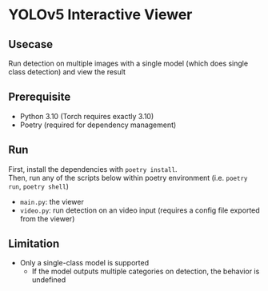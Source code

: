 # YOLOv5 Interactive Viewer

## Usecase
Run detection on multiple images with a single model (which does single class detection) and view the result

## Prerequisite
- Python 3.10 (Torch requires exactly 3.10)
- Poetry (required for dependency management)

## Run
First, install the dependencies with `poetry install`.  
Then, run any of the scripts below within poetry environment (i.e. `poetry run`, `poetry shell`)  

- `main.py`: the viewer
- `video.py`: run detection on an video input (requires a config file exported from the viewer)

## Limitation
- Only a single-class model is supported
    - If the model outputs multiple categories on detection, the behavior is undefined
